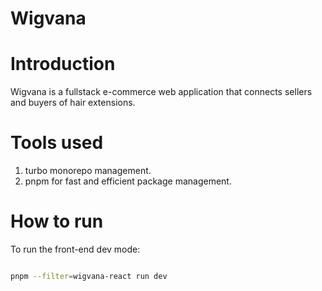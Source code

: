 # Wigvana

# Introduction

Wigvana is a fullstack e-commerce web application that connects sellers and buyers of
hair extensions.

# Tools used

1. turbo monorepo management.
2. pnpm for fast and efficient package management.

# How to run

To run the front-end dev mode:

```bash

pnpm --filter=wigvana-react run dev

```